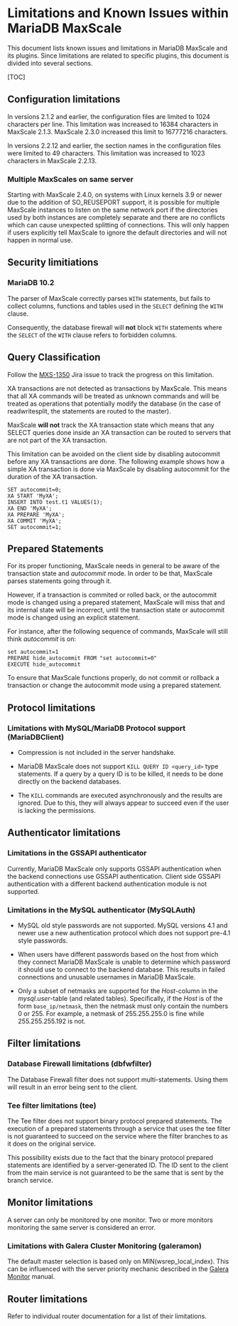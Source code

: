 # Limitations and Known Issues within MariaDB MaxScale

This document lists known issues and limitations in MariaDB MaxScale and its
plugins. Since limitations are related to specific plugins, this document is
divided into several sections.

[TOC]

## Configuration limitations

In versions 2.1.2 and earlier, the configuration files are limited to 1024
characters per line. This limitation was increased to 16384 characters in
MaxScale 2.1.3. MaxScale 2.3.0 increased this limit to 16777216 characters.

In versions 2.2.12 and earlier, the section names in the configuration files
were limited to 49 characters. This limitation was increased to 1023 characters
in MaxScale 2.2.13.

### Multiple MaxScales on same server

Starting with MaxScale 2.4.0, on systems with Linux kernels 3.9 or newer due to
the addition of SO_REUSEPORT support, it is possible for multiple MaxScale
instances to listen on the same network port if the directories used by both
instances are completely separate and there are no conflicts which can cause
unexpected splitting of connections. This will only happen if users explicitly
tell MaxScale to ignore the default directories and will not happen in normal
use.

## Security limitiations

### MariaDB 10.2

The parser of MaxScale correctly parses `WITH` statements, but fails to
collect columns, functions and tables used in the `SELECT` defining the
`WITH` clause.

Consequently, the database firewall will **not** block `WITH` statements
where the `SELECT` of the `WITH` clause refers to forbidden columns.

## Query Classification

Follow the [MXS-1350](https://jira.mariadb.org/browse/MXS-1350) Jira issue
to track the progress on this limitation.

XA transactions are not detected as transactions by MaxScale. This means
that all XA commands will be treated as unknown commands and will be
treated as operations that potentially modify the database (in the case of
readwritesplit, the statements are routed to the master).

MaxScale **will not** track the XA transaction state which means that any
SELECT queries done inside an XA transaction can be routed to servers that
are not part of the XA transaction.

This limitation can be avoided on the client side by disabling autocommit
before any XA transactions are done. The following example shows how a
simple XA transaction is done via MaxScale by disabling autocommit for the
duration of the XA transaction.

```
SET autocommit=0;
XA START 'MyXA';
INSERT INTO test.t1 VALUES(1);
XA END 'MyXA';
XA PREPARE 'MyXA';
XA COMMIT 'MyXA';
SET autocommit=1;
```

## Prepared Statements

For its proper functioning, MaxScale needs in general to be aware of the
transaction state and _autocommit_ mode. In order to be that, MaxScale
parses statements going through it.

However, if a transaction is commited or rolled back, or the autocommit
mode is changed using a prepared statement, MaxScale will miss that and its
internal state will be incorrect, until the transaction state or autocommit
mode is changed using an explicit statement.

For instance, after the following sequence of commands, MaxScale will still
think _autocommit_ is on:
```
set autocommit=1
PREPARE hide_autocommit FROM "set autocommit=0"
EXECUTE hide_autocommit
```

To ensure that MaxScale functions properly, do not commit or rollback a
transaction or change the autocommit mode using a prepared statement.

## Protocol limitations

### Limitations with MySQL/MariaDB Protocol support (MariaDBClient)

* Compression is not included in the server handshake.

* MariaDB MaxScale does not support `KILL QUERY ID <query_id>` type
  statements. If a query by a query ID is to be killed, it needs to be done
  directly on the backend databases.

* The `KILL` commands are executed asynchronously and the results are
  ignored. Due to this, they will always appear to succeed even if the user is
  lacking the permissions.

## Authenticator limitations

### Limitations in the GSSAPI authenticator

Currently, MariaDB MaxScale only supports GSSAPI authentication when the backend
connections use GSSAPI authentication. Client side GSSAPI authentication with a
different backend authentication module is not supported.

### Limitations in the MySQL authenticator (MySQLAuth)

* MySQL old style passwords are not supported. MySQL versions 4.1 and newer use
a new authentication protocol which does not support pre-4.1 style passwords.

* When users have different passwords based on the host from which they connect
MariaDB MaxScale is unable to determine which password it should use to connect
to the backend database. This results in failed connections and unusable
usernames in MariaDB MaxScale.

* Only a subset of netmasks are supported for the *Host*-column in the
*mysql.user*-table (and related tables). Specifically, if the *Host* is of the
form `base_ip/netmask`, then the netmask must only contain the numbers 0 or 255.
For example, a netmask of 255.255.255.0 is fine while 255.255.255.192 is not.

## Filter limitations

### Database Firewall limitations (dbfwfilter)

The Database Firewall filter does not support multi-statements. Using them will
result in an error being sent to the client.

### Tee filter limitations (tee)

The Tee filter does not support binary protocol prepared statements. The
execution of a prepared statements through a service that uses the tee filter is
not guaranteed to succeed on the service where the filter branches to as it does
on the original service.

This possibility exists due to the fact that the binary protocol prepared
statements are identified by a server-generated ID. The ID sent to the client
from the main service is not guaranteed to be the same that is sent by the
branch service.

## Monitor limitations

A server can only be monitored by one monitor. Two or more monitors monitoring
the same server is considered an error.

### Limitations with Galera Cluster Monitoring (galeramon)

The default master selection is based only on MIN(wsrep_local_index). This
can be influenced with the server priority mechanic described in the
[Galera Monitor](../Monitors/Galera-Monitor.md) manual.

## Router limitations

Refer to individual router documentation for a list of their limitations.
